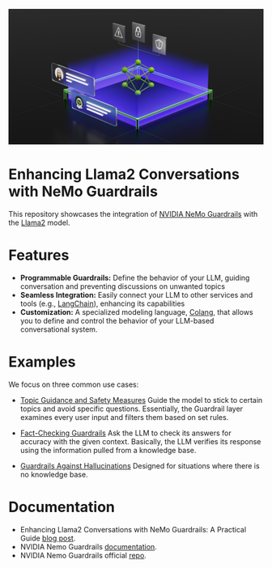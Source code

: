 [![Guardrails](docs/imgs/nvdia-guardrails-logo.jpeg)](https://developer.nvidia.com/blog/nvidia-enables-trustworthy-safe-and-secure-large-language-model-conversational-systems/?ncid=prsy-552511#cid=dl28_prsy_en-us)
# Enhancing Llama2 Conversations with NeMo Guardrails
This repository showcases the integration of [NVIDIA NeMo Guardrails](https://github.com/NVIDIA/NeMo-Guardrails) with the [Llama2](https://ai.meta.com/llama/) model.  

# Features
- **Programmable Guardrails:** Define the behavior of your LLM, guiding conversation and preventing discussions on unwanted topics
- **Seamless Integration:** Easily connect your LLM to other services and tools (e.g., [LangChain](https://python.langchain.com/docs/get_started/introduction)), enhancing its capabilities
- **Customization:** A specialized modeling language, [Colang](https://github.com/NVIDIA/NeMo-Guardrails/blob/main/docs/user_guide/colang-language-syntax-guide.md), that allows you to define and control the behavior of your LLM-based conversational system.

# Examples
We focus on three common use cases:

- [Topic Guidance and Safety Measures](./Topic_RAIL.ipynb)
  Guide the model to stick to certain topics and avoid specific questions. Essentially, the Guardrail layer examines every user input and filters them based on set rules.

- [Fact-Checking Guardrails](./Fact_Check_RAIL.ipynb)
   Ask the LLM to check its answers for accuracy with the given context. Basically, the LLM verifies its response using the information pulled from a knowledge base.

- [Guardrails Against Hallucinations](./Hallucination_RAIL.ipynb)
  Designed for situations where there is no knowledge base. 


# Documentation
- Enhancing Llama2 Conversations with NeMo Guardrails: A Practical Guide [blog post](https://blog.marvik.ai/2023/10/09/enhancing-llama2-conversations-with-nemo-guardrails-a-practical-guide/).
- NVIDIA Nemo Guardrails [documentation](https://github.com/NVIDIA/NeMo-Guardrails/tree/main/docs).
- NVIDIA Nemo Guardrails official [repo](https://github.com/NVIDIA/NeMo-Guardrails).
